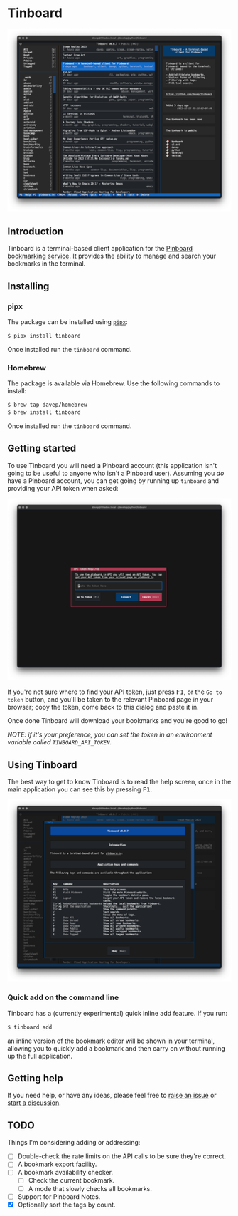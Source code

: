 # Tinboard

![Tinboard](https://raw.githubusercontent.com/davep/tinboard/main/images/tinboard.png)

## Introduction

Tinboard is a terminal-based client application for the [Pinboard
bookmarking service](https://pinboard.in/about/). It provides the ability to
manage and search your bookmarks in the terminal.

## Installing

### pipx

The package can be installed using [`pipx`](https://pypa.github.io/pipx/):

```sh
$ pipx install tinboard
```

Once installed run the `tinboard` command.

### Homebrew

The package is available via Homebrew. Use the following commands to install:

```sh
$ brew tap davep/homebrew
$ brew install tinboard
```

Once installed run the `tinboard` command.

## Getting started

To use Tinboard you will need a Pinboard account (this application isn't
going to be useful to anyone who isn't a Pinboard user). Assuming you *do*
have a Pinboard account, you can get going by running up `tinboard` and
providing your API token when asked:

![The Tinboard token input dialog](https://raw.githubusercontent.com/davep/tinboard/main/images/token-request.png)

If you're not sure where to find your API token, just press <kbd>F1</kbd>,
or the `Go to token` button, and you'll be taken to the relevant Pinboard
page in your browser; copy the token, come back to this dialog and paste it
in.

Once done Tinboard will download your bookmarks and you're good to go!

*NOTE: if it's your preference, you can set the token in an environment
variable called `TINBOARD_API_TOKEN`.*

## Using Tinboard

The best way to get to know Tinboard is to read the help screen, once in the
main application you can see this by pressing <kbd>F1</kbd>.

![Tinboard Help](https://raw.githubusercontent.com/davep/tinboard/main/images/help.png)

### Quick add on the command line

Tinboard has a (currently experimental) quick inline add feature. If you
run:

```sh
$ tinboard add
```

an inline version of the bookmark editor will be shown in your terminal,
allowing you to quickly add a bookmark and then carry on without running up
the full application.

## Getting help

If you need help, or have any ideas, please feel free to [raise an
issue](https://github.com/davep/tinboard/issues) or [start a
discussion](https://github.com/davep/tinboard/discussions).

## TODO

Things I'm considering adding or addressing:

- [ ] Double-check the rate limits on the API calls to be sure they're correct.
- [ ] A bookmark export facility.
- [ ] A bookmark availability checker.
  - [ ] Check the current bookmark.
  - [ ] A mode that slowly checks all bookmarks.
- [ ] Support for Pinboard Notes.
- [X] Optionally sort the tags by count.

[//]: # (README.md ends here)
